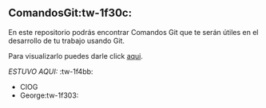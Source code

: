 ## ComandosGit:tw-1f30c:

En este repositorio podrás encontrar Comandos Git que te serán útiles en el desarrollo de tu trabajo usando Git.

Para visualizarlo puedes darle click [aqui](./comandosGit.txt).

*ESTUVO AQUI:* :tw-1f4bb:
- CIOG 
- George:tw-1f303:
